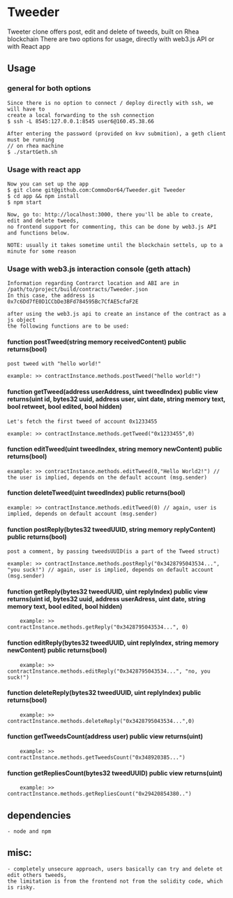 # Tweeder
Tweeter clone offers post, edit and delete of tweeds, built on Rhea blockchain
There are two options for usage, directly with web3.js API or with React app
## Usage
### general for both options
    Since there is no option to connect / deploy directly with ssh, we will have to
    create a local forwarding to the ssh connection
    $ ssh -L 8545:127.0.0.1:8545 user6@160.45.38.66 

    After entering the password (provided on kvv submition), a geth client must be running
    // on rhea machine
    $ ./startGeth.sh

### Usage with react app
    Now you can set up the app
    $ git clone git@github.com:CommoDor64/Tweeder.git Tweeder
    $ cd app && npm install
    $ npm start

    Now, go to: http://localhost:3000, there you'll be able to create, edit and delete tweeds,
    no frontend support for commenting, this can be done by web3.js API and functions below.

    NOTE: usually it takes sometime until the blockchain settels, up to a minute for some reason

### Usage with web3.js interaction console (geth attach)
    Information regarding Contrarct location and ABI are in
    /path/to/project/build/contracts/Tweeder.json
    In this case, the address is 0x7c6Dd7fE0D1CCbDe3BFd784595Bc7CfAE5cfaF2E

    after using the web3.js api to create an instance of the contract as a js object
    the following functions are to be used:

#### function postTweed(string memory receivedContent) public returns(bool)
    post tweed with "hello world!"

    example: >> contractInstance.methods.postTweed("hello world!")

#### function getTweed(address userAddress, uint tweedIndex) public view returns(uint id, bytes32 uuid, address user, uint date, string memory text, bool retweet, bool edited, bool hidden)
    Let's fetch the first tweed of account 0x1233455

    example: >> contractInstance.methods.getTweed("0x1233455",0) 


#### function editTweed(uint tweedIndex, string memory newContent) public returns(bool)
    example: >> contractInstance.methods.editTweed(0,"Hello World2!") // the user is implied, depends on the default account (msg.sender)
    
#### function deleteTweed(uint tweedIndex) public returns(bool)
    example: >> contractInstance.methods.editTweed(0) // again, user is implied, depends on default account (msg.sender)
    
#### function postReply(bytes32 tweedUUID, string memory replyContent) public returns(bool)
    post a comment, by passing tweedsUUID(is a part of the Tweed struct)

    example: >> contractInstance.methods.postReply("0x3428795043534...", "you suck!") // again, user is implied, depends on default account (msg.sender)

#### function getReply(bytes32 tweedUUID, uint replyIndex) public view returns(uint id, bytes32 uuid, address userAdress, uint date, string memory text, bool edited, bool hidden)
        example: >> contractInstance.methods.getReply("0x3428795043534...", 0)

#### function editReply(bytes32 tweedUUID, uint replyIndex, string memory newContent) public returns(bool)
        example: >> contractInstance.methods.editReply("0x3428795043534...", "no, you suck!")

#### function deleteReply(bytes32 tweedUUID, uint replyIndex) public returns(bool)
        example: >> contractInstance.methods.deleteReply("0x3428795043534...",0)

#### function getTweedsCount(address user) public view returns(uint)
        example: >> contractInstance.methods.getTweedsCount("0x348920385...")

#### function getRepliesCount(bytes32 tweedUUID) public view returns(uint)
        example: >> contractInstance.methods.getRepliesCount("0x29420854380..")

## dependencies
    - node and npm

## misc:
    - completely unsecure approach, users basically can try and delete ot edit others tweeds,
    the limitation is from the frontend not from the solidity code, which is risky.